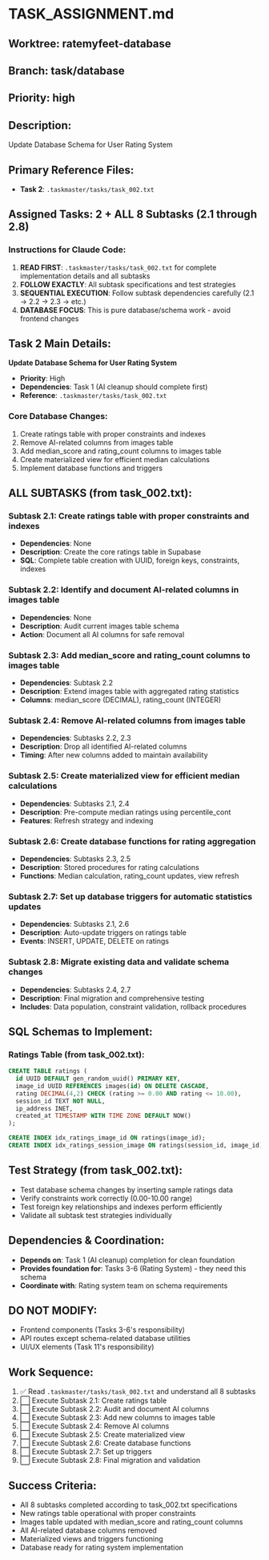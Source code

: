 # TASK_ASSIGNMENT.md

## Worktree: ratemyfeet-database
## Branch: task/database 
## Priority: high

## Description:
Update Database Schema for User Rating System

## Primary Reference Files:
- **Task 2**: `.taskmaster/tasks/task_002.txt`

## Assigned Tasks: 2 + ALL 8 Subtasks (2.1 through 2.8)

### Instructions for Claude Code:
1. **READ FIRST**: `.taskmaster/tasks/task_002.txt` for complete implementation details and all subtasks
2. **FOLLOW EXACTLY**: All subtask specifications and test strategies
3. **SEQUENTIAL EXECUTION**: Follow subtask dependencies carefully (2.1 → 2.2 → 2.3 → etc.)
4. **DATABASE FOCUS**: This is pure database/schema work - avoid frontend changes

## Task 2 Main Details:
**Update Database Schema for User Rating System**
- **Priority**: High
- **Dependencies**: Task 1 (AI cleanup should complete first)
- **Reference**: `.taskmaster/tasks/task_002.txt`

### Core Database Changes:
1. Create ratings table with proper constraints and indexes
2. Remove AI-related columns from images table
3. Add median_score and rating_count columns to images table
4. Create materialized view for efficient median calculations
5. Implement database functions and triggers

## ALL SUBTASKS (from task_002.txt):

### Subtask 2.1: Create ratings table with proper constraints and indexes
- **Dependencies**: None
- **Description**: Create the core ratings table in Supabase
- **SQL**: Complete table creation with UUID, foreign keys, constraints, indexes

### Subtask 2.2: Identify and document AI-related columns in images table
- **Dependencies**: None  
- **Description**: Audit current images table schema
- **Action**: Document all AI columns for safe removal

### Subtask 2.3: Add median_score and rating_count columns to images table
- **Dependencies**: Subtask 2.2
- **Description**: Extend images table with aggregated rating statistics
- **Columns**: median_score (DECIMAL), rating_count (INTEGER)

### Subtask 2.4: Remove AI-related columns from images table
- **Dependencies**: Subtasks 2.2, 2.3
- **Description**: Drop all identified AI-related columns
- **Timing**: After new columns added to maintain availability

### Subtask 2.5: Create materialized view for efficient median calculations
- **Dependencies**: Subtasks 2.1, 2.4
- **Description**: Pre-compute median ratings using percentile_cont
- **Features**: Refresh strategy and indexing

### Subtask 2.6: Create database functions for rating aggregation
- **Dependencies**: Subtasks 2.3, 2.5
- **Description**: Stored procedures for rating calculations
- **Functions**: Median calculation, rating_count updates, view refresh

### Subtask 2.7: Set up database triggers for automatic statistics updates
- **Dependencies**: Subtasks 2.1, 2.6
- **Description**: Auto-update triggers on ratings table
- **Events**: INSERT, UPDATE, DELETE on ratings

### Subtask 2.8: Migrate existing data and validate schema changes
- **Dependencies**: Subtasks 2.4, 2.7
- **Description**: Final migration and comprehensive testing
- **Includes**: Data population, constraint validation, rollback procedures

## SQL Schemas to Implement:

### Ratings Table (from task_002.txt):
```sql
CREATE TABLE ratings (
  id UUID DEFAULT gen_random_uuid() PRIMARY KEY,
  image_id UUID REFERENCES images(id) ON DELETE CASCADE,
  rating DECIMAL(4,2) CHECK (rating >= 0.00 AND rating <= 10.00),
  session_id TEXT NOT NULL,
  ip_address INET,
  created_at TIMESTAMP WITH TIME ZONE DEFAULT NOW()
);

CREATE INDEX idx_ratings_image_id ON ratings(image_id);
CREATE INDEX idx_ratings_session_image ON ratings(session_id, image_id);
```

## Test Strategy (from task_002.txt):
- Test database schema changes by inserting sample ratings data
- Verify constraints work correctly (0.00-10.00 range)
- Test foreign key relationships and indexes perform efficiently
- Validate all subtask test strategies individually

## Dependencies & Coordination:
- **Depends on**: Task 1 (AI cleanup) completion for clean foundation
- **Provides foundation for**: Tasks 3-6 (Rating System) - they need this schema
- **Coordinate with**: Rating system team on schema requirements

## DO NOT MODIFY:
- Frontend components (Tasks 3-6's responsibility)
- API routes except schema-related database utilities
- UI/UX elements (Task 11's responsibility)

## Work Sequence:
1. ✅ Read `.taskmaster/tasks/task_002.txt` and understand all 8 subtasks
2. ⬜ Execute Subtask 2.1: Create ratings table
3. ⬜ Execute Subtask 2.2: Audit and document AI columns  
4. ⬜ Execute Subtask 2.3: Add new columns to images table
5. ⬜ Execute Subtask 2.4: Remove AI columns
6. ⬜ Execute Subtask 2.5: Create materialized view
7. ⬜ Execute Subtask 2.6: Create database functions
8. ⬜ Execute Subtask 2.7: Set up triggers
9. ⬜ Execute Subtask 2.8: Final migration and validation

## Success Criteria:
- All 8 subtasks completed according to task_002.txt specifications
- New ratings table operational with proper constraints
- Images table updated with median_score and rating_count columns
- All AI-related database columns removed
- Materialized views and triggers functioning
- Database ready for rating system implementation
